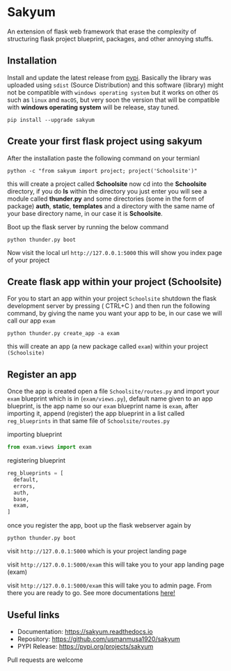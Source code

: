 
# Sakyum

An extension of flask web framework that erase the complexity of structuring flask project blueprint, packages, and other annoying stuffs.

## Installation

Install and update the latest release from <a href="https://pypi.org/project/sakyum">pypi</a>. Basically the library was uploaded using `sdist` (Source Distribution) and this software (library) might not be compatible with `windows operating system` but it works on other `OS` such as `linux` and `macOS`, but very soon the version that will be compatible with **windows operating system** will be release, stay tuned.

```
pip install --upgrade sakyum
```

## Create your first flask project using sakyum

After the installation paste the following command on your termianl

```
python -c "from sakyum import project; project('Schoolsite')"
```

this will create a project called **Schoolsite** now cd into the **Schoolsite** directory, if you do **ls** within the directory you just enter you will see a module called **thunder.py** and some directories (some in the form of package) **auth**, **static**, **templates** and a directory with the same name of your base directory name, in our case it is **Schoolsite**.

Boot up the flask server by running the below command

```
python thunder.py boot
```

Now visit the local url `http://127.0.0.1:5000` this will show you index page of your project

## Create flask app within your project (Schoolsite)

For you to start an app within your project `Schoolsite` shutdown the flask development server by pressing ( CTRL+C ) and then run the following command, by giving the name you want your app to be, in our case we will call our app `exam`

```
python thunder.py create_app -a exam
```

this will create an app (a new package called `exam`) within your project `(Schoolsite)`

## Register an app

Once the app is created open a file `Schoolsite/routes.py` and import your `exam` blueprint which is in (`exam/views.py`), default name given to an app blueprint, is the app name so our `exam` blueprint name is `exam`, after importing it, append (register) the app blueprint in a list called `reg_blueprints` in that same file of `Schoolsite/routes.py`

importing blueprint

```py
from exam.views import exam
```

registering blueprint

```py
reg_blueprints = [
  default,
  errors,
  auth,
  base,
  exam,
]
```

once you register the app, boot up the flask webserver again by

```
python thunder.py boot
```

visit `http://127.0.0.1:5000` which is your project landing page

visit `http://127.0.0.1:5000/exam` this will take you to your app landing page (exam)

visit `http://127.0.0.1:5000/exam` this will take you to admin page. From there you are ready to go. See more documentations <a href="https://sakyum.readthedocs.io">here!</a>

## Useful links

- Documentation: https://sakyum.readthedocs.io
- Repository: https://github.com/usmanmusa1920/sakyum
- PYPI Release: https://pypi.org/projects/sakyum

Pull requests are welcome
